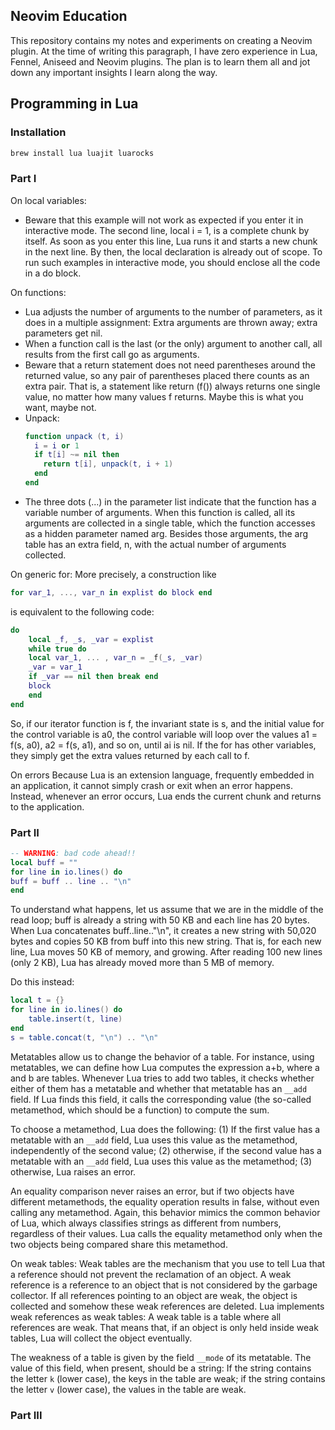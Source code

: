 ## Neovim Education

This repository contains my notes and experiments on creating a Neovim plugin. At the time of writing this paragraph, I have zero experience in Lua, Fennel, Aniseed and Neovim plugins. The plan is to learn them all and jot down any important insights I learn along the way.

## Programming in Lua

### Installation

```bash
brew install lua luajit luarocks
```

### Part I

On local variables:
- Beware that this example will not work as expected if you enter it in interactive mode. The second line, local i = 1, is a complete chunk by itself. As soon as you enter this line, Lua runs it and starts a new chunk in the next line. By then, the local declaration is already out of scope. To run such examples in interactive mode, you should enclose all the code in a do block.

On functions:
- Lua adjusts the number of arguments to the number of parameters, as it does in a multiple assignment: Extra arguments are thrown away; extra parameters get nil.
- When a function call is the last (or the only) argument to another call, all results from the first call go as arguments.
- Beware that a return statement does not need parentheses around the returned value, so any pair of parentheses placed there counts as an extra pair. That is, a statement like return (f()) always returns one single value, no matter how many values f returns. Maybe this is what you want, maybe not.
- Unpack:
    ```lua
    function unpack (t, i)
      i = i or 1
      if t[i] ~= nil then
        return t[i], unpack(t, i + 1)
      end
    end
    ```
- The three dots (...) in the parameter list indicate that the function has a variable number of arguments. When this function is called, all its arguments are collected in a single table, which the function accesses as a hidden parameter named arg. Besides those arguments, the arg table has an extra field, n, with the actual number of arguments collected.

On generic for:
More precisely, a construction like

```lua
for var_1, ..., var_n in explist do block end
```

is equivalent to the following code:

```lua
do
    local _f, _s, _var = explist
    while true do
    local var_1, ... , var_n = _f(_s, _var)
    _var = var_1
    if _var == nil then break end
    block
    end
end
```

So, if our iterator function is f, the invariant state is s, and the initial value for the control variable is a0, the control variable will loop over the values a1 = f(s, a0), a2 = f(s, a1), and so on, until ai is nil. If the for has other variables, they simply get the extra values returned by each call to f.

On errors
Because Lua is an extension language, frequently embedded in an application, it cannot simply crash or exit when an error happens. Instead, whenever an error occurs, Lua ends the current chunk and returns to the application.

### Part II

```lua
-- WARNING: bad code ahead!!
local buff = ""
for line in io.lines() do
buff = buff .. line .. "\n"
end
```

To understand what happens, let us assume that we are in the middle of the read loop; buff is already a string with 50 KB and each line has 20 bytes. When Lua concatenates buff..line.."\n", it creates a new string with 50,020 bytes and copies 50 KB from buff into this new string. That is, for each new line, Lua moves 50 KB of memory, and growing. After reading 100 new lines (only 2 KB), Lua has already moved more than 5 MB of memory.

Do this instead:

```lua
local t = {}
for line in io.lines() do
    table.insert(t, line)
end
s = table.concat(t, "\n") .. "\n"
```

Metatables allow us to change the behavior of a table. For instance, using metatables, we can define how Lua computes the expression a+b, where a and b are tables. Whenever Lua tries to add two tables, it checks whether either of them has a metatable and whether that metatable has an `__add` field. If Lua finds this field, it calls the corresponding value (the so-called metamethod, which should be a function) to compute the sum.

To choose a metamethod, Lua does the following: (1) If the first value has a metatable with an `__add` field, Lua uses this value as the metamethod, independently of the second value; (2) otherwise, if the second value has a metatable with an `__add` field, Lua uses this value as the metamethod; (3) otherwise, Lua raises an error.

An equality comparison never raises an error, but if two objects have different metamethods, the equality operation results in false, without even calling any metamethod. Again, this behavior mimics the common behavior of Lua, which always classifies strings as different from numbers, regardless of their values. Lua calls the equality metamethod only when the two objects being compared share this metamethod.

On weak tables:
Weak tables are the mechanism that you use to tell Lua that a reference should not prevent the reclamation of an object. A weak reference is a reference to an object that is not considered by the garbage collector. If all references pointing to an object are weak, the object is collected and somehow these weak references are deleted. Lua implements weak references as weak tables: A weak table is a table where all references are weak. That means that, if an object is only held inside weak tables, Lua will collect the object eventually.

The weakness of a table is given by the field `__mode` of its metatable. The value of this field, when present, should be a string: If the string contains the letter `k` (lower case), the keys in the table are weak; if the string contains the letter `v` (lower case), the values in the table are weak.

### Part III

